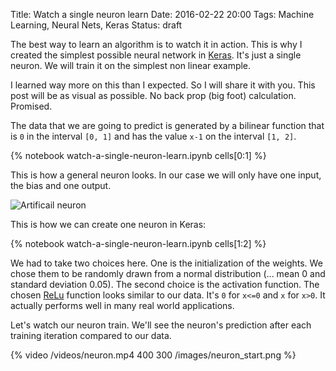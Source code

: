 Title: Watch a single neuron learn
Date: 2016-02-22 20:00
Tags: Machine Learning, Neural Nets, Keras
Status: draft

The best way to learn an algorithm is to watch it in action. This is why I created the simplest
possible neural network in [Keras](http://keras.io). It's just a single neuron. We will train it
on the simplest non linear example.

I learned way more on this than I expected. So I will share it with you. This post will be as
visual as possible. No back prop (big foot) calculation. Promised.

The data that we are going to predict is generated by a bilinear function that is `0` in the
interval `[0, 1]` and has the value `x-1` on the interval `[1, 2]`.

{% notebook watch-a-single-neuron-learn.ipynb cells[0:1] %}

This is how a general neuron looks. In our case we will only have one input, the bias and one
output.

![Artificail neuron]({filename}/images/neuron.png)

This is how we can create one neuron in Keras:

{% notebook watch-a-single-neuron-learn.ipynb cells[1:2] %}

We had to take two choices here. One is the initialization of the weights. We chose
them to be randomly drawn from a normal distribution (... mean 0 and standard deviation 0.05).
The second choice is the activation function. The chosen
[ReLu](https://en.wikipedia.org/wiki/Rectifier_(neural_networks))
function looks similar to our data. It's `0` for `x<=0` and `x` for `x>0`. It actually performs
well in many real world applications.

Let's watch our neuron train. We'll see the neuron's prediction after each training iteration
compared to our data.

{% video /videos/neuron.mp4 400 300 /images/neuron_start.png %}

